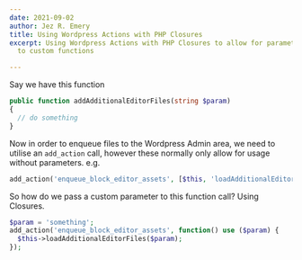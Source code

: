 ```yaml
---
date: 2021-09-02
author: Jez R. Emery
title: Using Wordpress Actions with PHP Closures
excerpt: Using Wordpress Actions with PHP Closures to allow for parameter passing
  to custom functions

---
```

Say we have this function 
```php
public function addAdditionalEditorFiles(string $param)
{
  // do something
}
```

Now in order to enqueue files to the Wordpress Admin area, we need to utilise an `add_action` call, however these normally only allow for usage without parameters. e.g.

```php
add_action('enqueue_block_editor_assets', [$this, 'loadAdditionalEditorFiles']);
```

So how do we pass a custom parameter to this function call? Using Closures.

```php
$param = 'something';
add_action('enqueue_block_editor_assets', function() use ($param) {
  $this->loadAdditionalEditorFiles($param);
});
```
